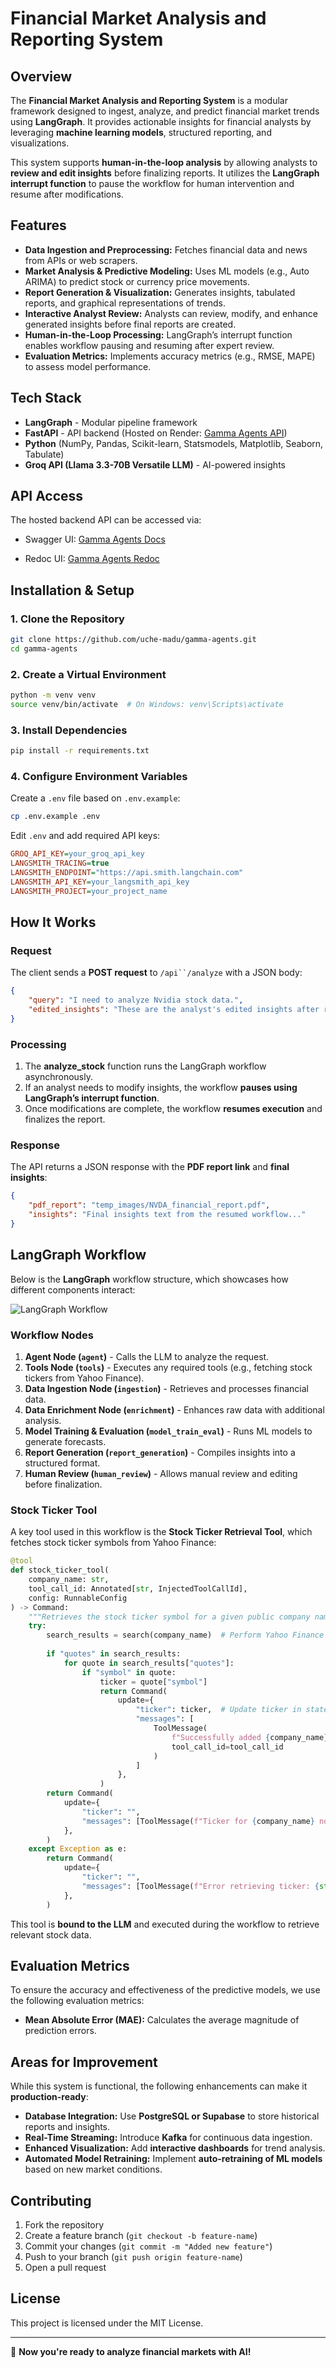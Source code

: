 # Financial Market Analysis and Reporting System

## Overview

The **Financial Market Analysis and Reporting System** is a modular framework designed to ingest, analyze, and predict financial market trends using **LangGraph**. It provides actionable insights for financial analysts by leveraging **machine learning models**, structured reporting, and visualizations.

This system supports **human-in-the-loop analysis** by allowing analysts to **review and edit insights** before finalizing reports. It utilizes the **LangGraph interrupt function** to pause the workflow for human intervention and resume after modifications.

## Features

- **Data Ingestion and Preprocessing:** Fetches financial data and news from APIs or web scrapers.
- **Market Analysis & Predictive Modeling:** Uses ML models (e.g., Auto ARIMA) to predict stock or currency price movements.
- **Report Generation & Visualization:** Generates insights, tabulated reports, and graphical representations of trends.
- **Interactive Analyst Review:** Analysts can review, modify, and enhance generated insights before final reports are created.
- **Human-in-the-Loop Processing:** LangGraph’s interrupt function enables workflow pausing and resuming after expert review.
- **Evaluation Metrics:** Implements accuracy metrics (e.g., RMSE, MAPE) to assess model performance.

## Tech Stack

- **LangGraph** - Modular pipeline framework
- **FastAPI** - API backend (Hosted on Render: [Gamma Agents API](https://gamma-agents.onrender.com))
- **Python** (NumPy, Pandas, Scikit-learn, Statsmodels, Matplotlib, Seaborn, Tabulate)
- **Groq API (Llama 3.3-70B Versatile LLM)** - AI-powered insights

## API Access

The hosted backend API can be accessed via:

- Swagger UI: [Gamma Agents Docs](https://gamma-agents.onrender.com/docs)
  
- Redoc UI: [Gamma Agents Redoc](https://gamma-agents.onrender.com/redoc)

## Installation & Setup

### 1. Clone the Repository

```sh
git clone https://github.com/uche-madu/gamma-agents.git
cd gamma-agents
```

### 2. Create a Virtual Environment

```sh
python -m venv venv
source venv/bin/activate  # On Windows: venv\Scripts\activate
```

### 3. Install Dependencies

```sh
pip install -r requirements.txt
```

### 4. Configure Environment Variables

Create a `.env` file based on `.env.example`:

```sh
cp .env.example .env
```

Edit `.env` and add required API keys:

```ini
GROQ_API_KEY=your_groq_api_key
LANGSMITH_TRACING=true
LANGSMITH_ENDPOINT="https://api.smith.langchain.com"
LANGSMITH_API_KEY=your_langsmith_api_key
LANGSMITH_PROJECT=your_project_name
```

## How It Works

### Request

The client sends a **POST request** to `/api``/analyze` with a JSON body:

```json
{
    "query": "I need to analyze Nvidia stock data.",
    "edited_insights": "These are the analyst's edited insights after review."
}
```

### Processing

1. The **analyze\_stock** function runs the LangGraph workflow asynchronously.
2. If an analyst needs to modify insights, the workflow **pauses using LangGraph’s interrupt function**.
3. Once modifications are complete, the workflow **resumes execution** and finalizes the report.

### Response

The API returns a JSON response with the **PDF report link** and **final insights**:

```json
{
    "pdf_report": "temp_images/NVDA_financial_report.pdf",
    "insights": "Final insights text from the resumed workflow..."
}
```

## LangGraph Workflow

Below is the **LangGraph** workflow structure, which showcases how different components interact:

![LangGraph Workflow](notebooks/assets/graph_diagram.png)

### Workflow Nodes

1. **Agent Node (`agent`)** - Calls the LLM to analyze the request.
2. **Tools Node (`tools`)** - Executes any required tools (e.g., fetching stock tickers from Yahoo Finance).
3. **Data Ingestion Node (`ingestion`)** - Retrieves and processes financial data.
4. **Data Enrichment Node (`enrichment`)** - Enhances raw data with additional analysis.
5. **Model Training & Evaluation (`model_train_eval`)** - Runs ML models to generate forecasts.
6. **Report Generation (`report_generation`)** - Compiles insights into a structured format.
7. **Human Review (`human_review`)** - Allows manual review and editing before finalization.

### Stock Ticker Tool

A key tool used in this workflow is the **Stock Ticker Retrieval Tool**, which fetches stock ticker symbols from Yahoo Finance:

```python
@tool
def stock_ticker_tool(
    company_name: str,
    tool_call_id: Annotated[str, InjectedToolCallId], 
    config: RunnableConfig    
) -> Command:
    """Retrieves the stock ticker symbol for a given public company name from Yahoo Finance."""
    try:
        search_results = search(company_name)  # Perform Yahoo Finance search
        
        if "quotes" in search_results:
            for quote in search_results["quotes"]:
                if "symbol" in quote:
                    ticker = quote["symbol"]
                    return Command(
                        update={
                            "ticker": ticker,  # Update ticker in state
                            "messages": [
                                ToolMessage(
                                    f"Successfully added {company_name}'s ticker symbol to State", 
                                    tool_call_id=tool_call_id
                                )
                            ]
                        },
                    )
        return Command(
            update={
                "ticker": "",
                "messages": [ToolMessage(f"Ticker for {company_name} not found.", tool_call_id=tool_call_id)]
            },
        )
    except Exception as e:
        return Command(
            update={
                "ticker": "",
                "messages": [ToolMessage(f"Error retrieving ticker: {str(e)}", tool_call_id=tool_call_id)]        
            },
        )
```

This tool is **bound to the LLM** and executed during the workflow to retrieve relevant stock data.

## Evaluation Metrics

To ensure the accuracy and effectiveness of the predictive models, we use the following evaluation metrics:

- **Mean Absolute Error (MAE):** Calculates the average magnitude of prediction errors.

## Areas for Improvement

While this system is functional, the following enhancements can make it **production-ready**:

- **Database Integration:** Use **PostgreSQL or Supabase** to store historical reports and insights.
- **Real-Time Streaming:** Introduce **Kafka** for continuous data ingestion.
- **Enhanced Visualization:** Add **interactive dashboards** for trend analysis.
- **Automated Model Retraining:** Implement **auto-retraining of ML models** based on new market conditions.

## Contributing

1. Fork the repository
2. Create a feature branch (`git checkout -b feature-name`)
3. Commit your changes (`git commit -m "Added new feature"`)
4. Push to your branch (`git push origin feature-name`)
5. Open a pull request

## License

This project is licensed under the MIT License.

---

🚀 **Now you're ready to analyze financial markets with AI!**
